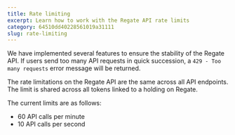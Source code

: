 ```yaml
---
title: Rate limiting
excerpt: Learn how to work with the Regate API rate limits
category: 64510dd40228561019a31111
slug: rate-limiting
---
```


We have implemented several features to ensure the stability of the Regate API. If users send too many API requests in quick succession, a `429 - Too many requests` error message will be returned.

The rate limitations on the Regate API are the same across all API endpoints. The limit is shared across all tokens linked to a holding on Regate.

The current limits are as follows:

- 60 API calls per minute
- 10 API calls per second